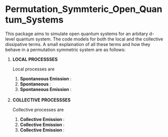 # Permutation_Symmteric_Open_Quantum_Systems
This package aims to simulate open quantum systems for an arbitary d-level quantum system. The code models for both the local and the collective dissipative terms. A  small explaination of all these terms and how they behave in a permutation symmetric system are as follows:
<br>
<ol>
<li><b>LOCAL PROCESSSES </b></li>

Local processes are
<ol>
<li><b>Spontaneous Emission </b>: </li>
<li><b>Spontaneous  </b>: </li>
<li><b>Spontaneous Emission </b>: </li>
</ol>

<br>

<li><b>COLLECTIVE PROCESSSES </b></li>

Collective processes are
<ol>
<li><b>Collective Emission </b>: </li>
<li><b>Collective Emission </b>: </li>
<li><b>Collective Emission </b>: </li>
</ol>
</ol>